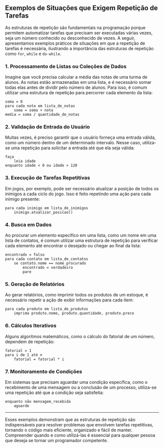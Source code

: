 
## Exemplos de Situações que Exigem Repetição de Tarefas

As estruturas de repetição são fundamentais na programação porque permitem automatizar tarefas que precisam ser executadas várias vezes, seja um número conhecido ou desconhecido de vezes. A seguir, apresentamos exemplos práticos de situações em que a repetição de tarefas é necessária, ilustrando a importância das estruturas de repetição como `for`, `while` e `do-while`.

### 1. Processamento de Listas ou Coleções de Dados

Imagine que você precisa calcular a média das notas de uma turma de alunos. As notas estão armazenadas em uma lista, e é necessário somar todas elas antes de dividir pelo número de alunos. Para isso, é comum utilizar uma estrutura de repetição para percorrer cada elemento da lista:

```pseudocode
soma = 0
para cada nota em lista_de_notas
    soma = soma + nota
media = soma / quantidade_de_notas
```

### 2. Validação de Entrada do Usuário

Muitas vezes, é preciso garantir que o usuário forneça uma entrada válida, como um número dentro de um determinado intervalo. Nesse caso, utiliza-se uma repetição para solicitar a entrada até que ela seja válida:

```pseudocode
faça
    leia idade
enquanto idade < 0 ou idade > 120
```

### 3. Execução de Tarefas Repetitivas

Em jogos, por exemplo, pode ser necessário atualizar a posição de todos os inimigos a cada ciclo do jogo. Isso é feito repetindo uma ação para cada inimigo presente:

```pseudocode
para cada inimigo em lista_de_inimigos
    inimigo.atualizar_posicao()
```

### 4. Busca em Dados

Ao procurar um elemento específico em uma lista, como um nome em uma lista de contatos, é comum utilizar uma estrutura de repetição para verificar cada elemento até encontrar o desejado ou chegar ao final da lista:

```pseudocode
encontrado = falso
para cada contato em lista_de_contatos
    se contato.nome == nome_procurado
        encontrado = verdadeiro
        pare
```

### 5. Geração de Relatórios

Ao gerar relatórios, como imprimir todos os produtos de um estoque, é necessário repetir a ação de exibir informações para cada item:

```pseudocode
para cada produto em lista_de_produtos
    imprima produto.nome, produto.quantidade, produto.preco
```

### 6. Cálculos Iterativos

Alguns algoritmos matemáticos, como o cálculo do fatorial de um número, dependem de repetição:

```pseudocode
fatorial = 1
para i de 1 até n
    fatorial = fatorial * i
```

### 7. Monitoramento de Condições

Em sistemas que precisam aguardar uma condição específica, como o recebimento de uma mensagem ou a conclusão de um processo, utiliza-se uma repetição até que a condição seja satisfeita:

```pseudocode
enquanto não mensagem_recebida
    aguarde
```

---

Esses exemplos demonstram que as estruturas de repetição são indispensáveis para resolver problemas que envolvem tarefas repetitivas, tornando o código mais eficiente, organizado e fácil de manter. Compreender quando e como utilizá-las é essencial para qualquer pessoa que deseja se tornar um programador competente.
```
